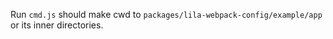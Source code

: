 Run `cmd.js` should make cwd to `packages/lila-webpack-config/example/app` or its inner directories.
